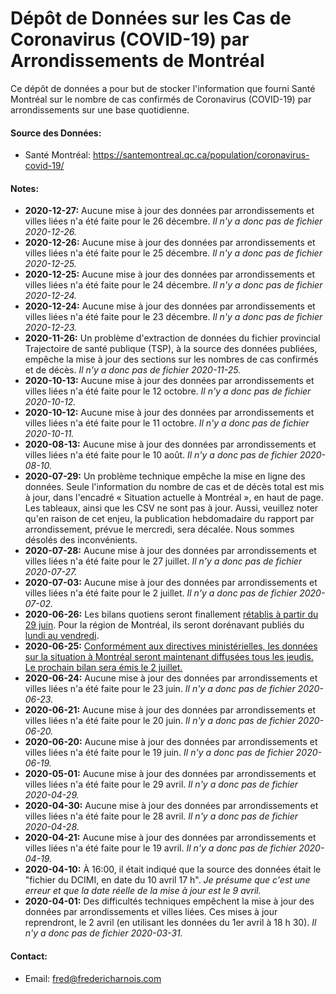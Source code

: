 # Dépôt de Données sur les Cas de Coronavirus (COVID-19) par Arrondissements de Montréal
Ce dépôt de données a pour but de stocker l'information que fourni Santé Montréal sur le nombre de cas confirmés de Coronavirus (COVID-19) par arrondissements sur une base quotidienne.

#### Source des Données:
* Santé Montréal: https://santemontreal.qc.ca/population/coronavirus-covid-19/

#### Notes:

* **2020-12-27:** Aucune mise à jour des données par arrondissements et villes liées n'a été faite pour le 26 décembre. *Il n'y a donc pas de fichier 2020-12-26.*
* **2020-12-26:** Aucune mise à jour des données par arrondissements et villes liées n'a été faite pour le 25 décembre. *Il n'y a donc pas de fichier 2020-12-25.*
* **2020-12-25:** Aucune mise à jour des données par arrondissements et villes liées n'a été faite pour le 24 décembre. *Il n'y a donc pas de fichier 2020-12-24.*
* **2020-12-24:** Aucune mise à jour des données par arrondissements et villes liées n'a été faite pour le 23 décembre. *Il n'y a donc pas de fichier 2020-12-23.*
* **2020-11-26:** Un problème d'extraction de données du fichier provincial Trajectoire de santé publique (TSP), à la source des données publiées, empêche la mise à jour des sections sur les nombres de cas confirmés et de décès. *Il n'y a donc pas de fichier 2020-11-25.*
* **2020-10-13:** Aucune mise à jour des données par arrondissements et villes liées n'a été faite pour le 12 octobre. *Il n'y a donc pas de fichier 2020-10-12.*
* **2020-10-12:** Aucune mise à jour des données par arrondissements et villes liées n'a été faite pour le 11 octobre. *Il n'y a donc pas de fichier 2020-10-11.*
* **2020-08-13:** Aucune mise à jour des données par arrondissements et villes liées n'a été faite pour le 10 août. *Il n'y a donc pas de fichier 2020-08-10.*
* **2020-07-29:** Un problème technique empêche la mise en ligne des données. Seule l'information du nombre de cas et de décès total est mis à jour, dans l'encadré « Situation actuelle à Montréal », en haut de page. Les tableaux, ainsi que les CSV ne sont pas à jour. Aussi, veuillez noter qu'en raison de cet enjeu, la publication hebdomadaire du rapport par arrondissement, prévue le mercredi, sera décalée. Nous sommes désolés des inconvénients.
* **2020-07-28:** Aucune mise à jour des données par arrondissements et villes liées n'a été faite pour le 27 juillet. *Il n'y a donc pas de fichier 2020-07-27.*
* **2020-07-03:** Aucune mise à jour des données par arrondissements et villes liées n'a été faite pour le 2 juillet. *Il n'y a donc pas de fichier 2020-07-02.*
* **2020-06-26:** Les bilans quotiens seront finallement [rétablis à partir du 29 juin](https://twitter.com/cdube_sante/status/1276587292430393353). Pour la région de Montréal, ils seront dorénavant publiés du [lundi au vendredi](https://twitter.com/Santepub_Mtl/status/1276638808348426241).
* **2020-06-25:** [Conformément aux directives ministérielles, les données sur la situation à Montréal seront maintenant diffusées tous les jeudis. Le prochain bilan sera émis le 2 juillet.](https://twitter.com/Santepub_Mtl/status/1276251327585226752)
* **2020-06-24:** Aucune mise à jour des données par arrondissements et villes liées n'a été faite pour le 23 juin. *Il n'y a donc pas de fichier 2020-06-23.*
* **2020-06-21:** Aucune mise à jour des données par arrondissements et villes liées n'a été faite pour le 20 juin. *Il n'y a donc pas de fichier 2020-06-20.*
* **2020-06-20:** Aucune mise à jour des données par arrondissements et villes liées n'a été faite pour le 19 juin. *Il n'y a donc pas de fichier 2020-06-19.*
* **2020-05-01:** Aucune mise à jour des données par arrondissements et villes liées n'a été faite pour le 29 avril. *Il n'y a donc pas de fichier 2020-04-29.*
* **2020-04-30:** Aucune mise à jour des données par arrondissements et villes liées n'a été faite pour le 28 avril. *Il n'y a donc pas de fichier 2020-04-28.*
* **2020-04-21:** Aucune mise à jour des données par arrondissements et villes liées n'a été faite pour le 19 avril. *Il n'y a donc pas de fichier 2020-04-19.*
* **2020-04-10:** À 16:00, il était indiqué que la source des données était le "fichier du DCIMI, en date du 10 avril 17 h". *Je présume que c'est une erreur et que la date réelle de la mise à jour est le 9 avril.*
* **2020-04-01:** Des difficultés techniques empêchent la mise à jour des données par arrondissements et villes liées. Ces mises à jour reprendront, le 2 avril (en utilisant les données du 1er avril à 18 h 30). *Il n'y a donc pas de fichier 2020-03-31.*

#### Contact:
* Email: fred@fredericharnois.com
